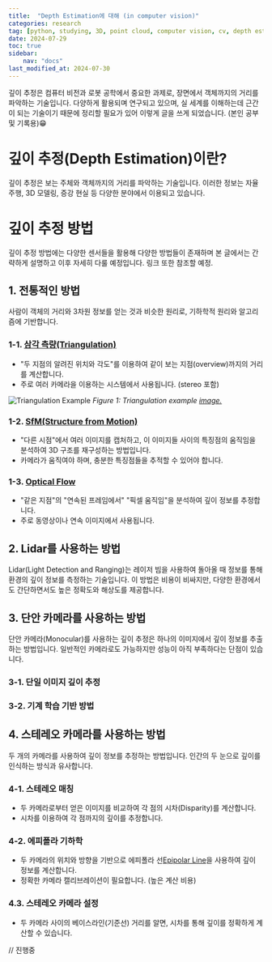 ```yaml
---
title:  "Depth Estimation에 대해 (in computer vision)" 
categories: research
tag: [python, studying, 3D, point cloud, computer vision, cv, depth estimation]
date: 2024-07-29
toc: true
sidebar:
    nav: "docs"
last_modified_at: 2024-07-30
---
```


깊이 추정은 컴퓨터 비전과 로봇 공학에서 중요한 과제로, 장면에서 객체까지의 거리를 파악하는 기술입니다. 다양하게 활용되며 연구되고 있으며, 실 세계를 이해하는데 근간이 되는 기술이기 때문에 정리할 필요가 있어 이렇게 글을 쓰게 되었습니다. (본인 공부 및 기록용)😁

# 깊이 추정(Depth Estimation)이란?
깊이 추정은 보는 주체와 객체까지의 거리를 파악하는 기술입니다. 이러한 정보는 자율주행, 3D 모델링, 증강 현실 등 다양한 분야에서 이용되고 있습니다. 

# 깊이 추정 방법
깊이 추정 방법에는 다양한 센서들을 활용해 다양한 방법들이 존재하며 본 글에서는 간략하게 설명하고 이후 자세히 다룰 예정입니다. 링크 또한 참조할 예정.

## 1. 전통적인 방법
사람이 객체의 거리와 3차원 정보를 얻는 것과 비슷한 원리로, 기하학적 원리와 알고리즘에 기반합니다.
### 1-1. [삼각 측량(Triangulation)](https://en.wikipedia.org/wiki/Triangulation)
- "두 지점의 알려진 위치와 각도"를 이용하여 같이 보는 지점(overview)까지의 거리를 계산합니다. 
- 주로 여러 카메라을 이용하는 시스템에서 사용됩니다. (stereo 포함)

![Triangulation Example]({{site.url}}/assets/images/triangulation.png)
*Figure 1: Triangulation example [image.](https://en.wiktionary.org/wiki/triangulation)*

### 1-2. [SfM(Structure from Motion)](https://en.wikipedia.org/wiki/Structure_from_motion)
- "다른 시점"에서 여러 이미지를 캡처하고, 이 이미지들 사이의 특징점의 움직임을 분석하여 3D 구조를 재구성하는 방법입니다.
- 카메라가 움직여야 하며, 충분한 특징점들을 추적할 수 있어야 합니다.

### 1-3. [Optical Flow](https://en.wikipedia.org/wiki/Optical_flow)
- "같은 지점"의 "연속된 프레임에서" "픽셀 움직임"을 분석하여 깊이 정보를 추정합니다.
- 주로 동영상이나 연속 이미지에서 사용됩니다.


## 2. Lidar를 사용하는 방법
Lidar(Light Detection and Ranging)는 레이저 빔을 사용하여 돌아올 때 정보를 통해 환경의 깊이 정보를 측정하는 기술입니다. 이 방법은 비용이 비싸지만, 다양한 환경에서도 간단하면서도 높은 정확도와 해상도를 제공합니다.

## 3. 단안 카메라를 사용하는 방법
단안 카메라(Monocular)를 사용하는 깊이 추정은 하나의 이미지에서 깊이 정보를 추출하는 방법입니다. 일반적인 카메라로도 가능하지만 성능이 아직 부족하다는 단점이 있습니다.
### 3-1. 단일 이미지 깊이 추정

### 3-2. 기계 학습 기반 방법

## 4. 스테레오 카메라를 사용하는 방법
두 개의 카메라를 사용하여 깊이 정보를 추정하는 방법입니다. 인간의 두 눈으로 깊이를 인식하는 방식과 유사합니다.

### 4-1. 스테레오 매칭
- 두 카메라로부터 얻은 이미지를 비교하여 각 점의 시차(Disparity)를 계산합니다.
- 시차를 이용하여 각 점까지의 깊이를 추정합니다.

### 4-2. 에피폴라 기하학
- 두 카메라의 위치와 방향을 기반으로 에피폴라 선[Epipolar Line](https://en.wikipedia.org/wiki/Epipolar_geometry)을 사용하여 깊이 정보를 계산합니다.
- 정확한 카메라 캘리브레이션이 필요합니다. (높은 계산 비용)

### 4.3. 스테레오 카메라 설정
- 두 카메라 사이의 베이스라인(기준선) 거리를 알면, 시차를 통해 깊이를 정확하게 계산할 수 있습니다.



// 진행중